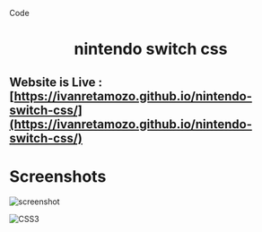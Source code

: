 Code
<div align="center"><h1> nintendo switch css </h1> </div>

## Website is Live : [https://ivanretamozo.github.io/nintendo-switch-css/](https://ivanretamozo.github.io/nintendo-switch-css/)

# Screenshots
![screenshot](https://prnt.sc/RILhqARZKSrt)

![CSS3](https://img.shields.io/badge/css3-%231572B6.svg?style=for-the-badge&logo=css3&logoColor=white)
